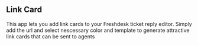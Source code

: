 ## Link Card

This app lets you add link cards to your Freshdesk ticket reply editor. Simply add the url and select nescessary color and template to generate attractive link cards that can be sent to agents 

